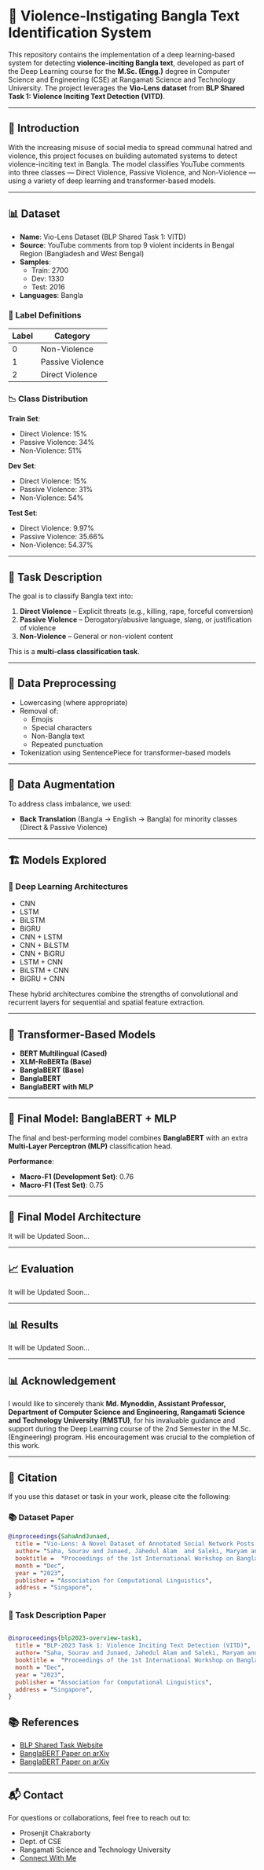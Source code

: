 # 🧠 Violence-Instigating Bangla Text Identification System

This repository contains the implementation of a deep learning-based system for detecting **violence-inciting Bangla text**, developed as part of the Deep Learning course for the **M.Sc. (Engg.)** degree in Computer Science and Engineering (CSE) at Rangamati Science and Technology University. The project leverages the **Vio-Lens dataset** from **BLP Shared Task 1: Violence Inciting Text Detection (VITD)**.

---


## 📘 Introduction

With the increasing misuse of social media to spread communal hatred and violence, this project focuses on building automated systems to detect violence-inciting text in Bangla. The model classifies YouTube comments into three classes — Direct Violence, Passive Violence, and Non-Violence — using a variety of deep learning and transformer-based models.

---

## 📊 Dataset

- **Name**: Vio-Lens Dataset (BLP Shared Task 1: VITD)
- **Source**: YouTube comments from top 9 violent incidents in Bengal Region (Bangladesh and West Bengal)
- **Samples**:
  - Train: 2700
  - Dev: 1330
  - Test: 2016
- **Languages**: Bangla


### 🔖 Label Definitions

| Label | Category         |
|-------|------------------|
| 0     | Non-Violence     |
| 1     | Passive Violence |
| 2     | Direct Violence  |

### 📉 Class Distribution

**Train Set**:
- Direct Violence: 15%
- Passive Violence: 34%
- Non-Violence: 51%

**Dev Set**:
- Direct Violence: 15%
- Passive Violence: 31%
- Non-Violence: 54%

**Test Set**:
- Direct Violence: 9.97%
- Passive Violence: 35.66%
- Non-Violence: 54.37%

---

## 📌 Task Description

The goal is to classify Bangla text into:
1. **Direct Violence** – Explicit threats (e.g., killing, rape, forceful conversion)
2. **Passive Violence** – Derogatory/abusive language, slang, or justification of violence
3. **Non-Violence** – General or non-violent content

This is a **multi-class classification task**.

---

## 🧹 Data Preprocessing

- Lowercasing (where appropriate)
- Removal of:
  - Emojis
  - Special characters
  - Non-Bangla text
  - Repeated punctuation
- Tokenization using SentencePiece for transformer-based models

---

## 🔁 Data Augmentation

To address class imbalance, we used:
- **Back Translation** (Bangla → English → Bangla) for minority classes (Direct & Passive Violence)

---

## 🏗️ Models Explored

### 🔹 Deep Learning Architectures

- CNN
- LSTM
- BiLSTM
- BiGRU
- CNN + LSTM
- CNN + BiLSTM
- CNN + BiGRU
- LSTM + CNN
- BiLSTM + CNN
- BiGRU + CNN

These hybrid architectures combine the strengths of convolutional and recurrent layers for sequential and spatial feature extraction.

---

## 🤖 Transformer-Based Models

- **BERT Multilingual (Cased)**
- **XLM-RoBERTa (Base)**
- **BanglaBERT (Base)**
- **BanglaBERT**
- **BanglaBERT with MLP**



---

## 🧠 Final Model: BanglaBERT + MLP

The final and best-performing model combines **BanglaBERT** with an extra **Multi-Layer Perceptron (MLP)** classification head.

**Performance**:
- **Macro-F1 (Development Set)**: 0.76
- **Macro-F1 (Test Set)**: 0.75

---

## 🧠 Final Model Architecture

It will be Updated Soon...

---

## 📈 Evaluation

It will be Updated Soon...

---

## 📊 Results

It will be Updated Soon...

---

## 📊 Acknowledgement 

I would like to sincerely thank **Md. Mynoddin, Assistant Professor, Department of Computer Science and Engineering, Rangamati Science and Technology University (RMSTU)**, for his invaluable guidance and support during the Deep Learning course of the 2nd Semester in the M.Sc. (Engineering) program. His encouragement was crucial to the completion of this work.

---

## 📖 Citation

If you use this dataset or task in your work, please cite the following:

### 📚 Dataset Paper

```bibtex
@inproceedings{SahaAndJunaed,
  title = "Vio-Lens: A Novel Dataset of Annotated Social Network Posts Leading to Different Forms of Communal Violence and its Evaluation",
  author= "Saha, Sourav and Junaed, Jahedul Alam  and Saleki, Maryam and Sharma, Arnab Sen and Rifat, Mohammad Rashidujjaman and Rahout, Mohamed and Ahmed, Syed Ishtiaque and Mohammad, Nabeel and Amin, Mohammad Ruhul",
  booktitle =  "Proceedings of the 1st International Workshop on Bangla Language Processing (BLP-2023)",
  month = "Dec",
  year = "2023",
  publisher = "Association for Computational Linguistics",
  address = "Singapore",
}

``` 

### 📌 Task Description Paper

```bibtex

@inproceedings{blp2023-overview-task1,
  title = "BLP-2023 Task 1: Violence Inciting Text Detection (VITD)",
  author= "Saha, Sourav and Junaed, Jahedul Alam and Saleki, Maryam and Rahouti, Mohamed and Mohammed, Nabeel and Amin, Mohammad Ruhul",
  booktitle =  "Proceedings of the 1st International Workshop on Bangla Language Processing (BLP-2023)",
  month = "Dec",
  year = "2023",
  publisher = "Association for Computational Linguistics",
  address = "Singapore",
}
```



## 📚 References

- [BLP Shared Task Website](https://github.com/blp-workshop/blp_task1)
- [BanglaBERT Paper on arXiv](https://aclanthology.org/2022.findings-naacl.98/)
- [BanglaBERT Paper on arXiv](https://aclanthology.org/2020.emnlp-main.207/)

---

## 📬 Contact

For questions or collaborations, feel free to reach out to:

- Prosenjit Chakraborty
- Dept. of CSE
- Rangamati Science and Technology University
- [Connect With Me](https://prosenjit-ch.github.io/Prosenjit-Chakraborty/#)
